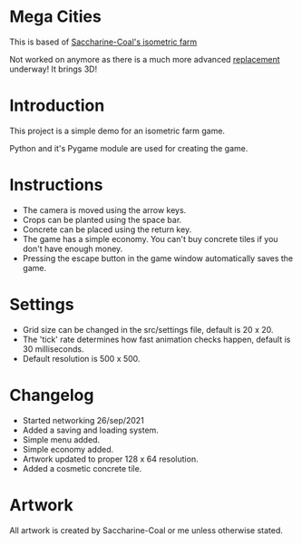 # Mega Cities

This is based of [Saccharine-Coal's isometric farm](https://github.com/Saccharine-Coal/Isometric-Farm-Demo)

Not worked on anymore as there is a much more advanced [replacement](https://github.com/ajh123-development/HistorySurvival) underway!
It brings 3D!

# Introduction
This project is a simple demo for an isometric farm game. 

Python and it's Pygame module are used for creating the game.

# Instructions
- The camera is moved using the arrow keys.
- Crops can be planted using the space bar.
- Concrete can be placed using the return key.
- The game has a simple economy. You can't buy concrete tiles if you don't have enough money.
- Pressing the escape button in the game window automatically saves the game.

# Settings
- Grid size can be changed in the src/settings file, default is 20 x 20.
- The 'tick' rate determines how fast animation checks happen, default is 30 milliseconds.
- Default resolution is 500 x 500.

# Changelog
- Started networking 26/sep/2021
- Added a saving and loading system.
- Simple menu added.
- Simple economy added.
- Artwork updated to proper 128 x 64 resolution.
- Added a cosmetic concrete tile.

# Artwork
All artwork is created by Saccharine-Coal or me unless otherwise stated.
